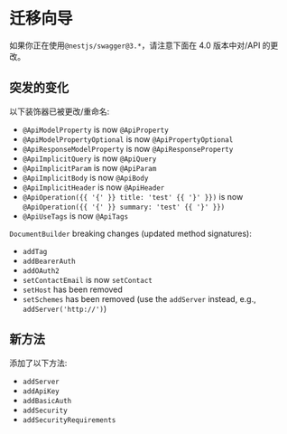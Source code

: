 # 迁移向导

如果你正在使用`@nestjs/swagger@3.*`，请注意下面在 4.0 版本中对/API 的更改。

## 突发的变化

以下装饰器已被更改/重命名:

- `@ApiModelProperty` is now `@ApiProperty`
- `@ApiModelPropertyOptional` is now `@ApiPropertyOptional`
- `@ApiResponseModelProperty` is now `@ApiResponseProperty`
- `@ApiImplicitQuery` is now `@ApiQuery`
- `@ApiImplicitParam` is now `@ApiParam`
- `@ApiImplicitBody` is now `@ApiBody`
- `@ApiImplicitHeader` is now `@ApiHeader`
- `@ApiOperation({{ '{' }} title: 'test' {{ '}' }})` is now `@ApiOperation({{ '{' }} summary: 'test' {{ '}' }})`
- `@ApiUseTags` is now `@ApiTags`

`DocumentBuilder` breaking changes (updated method signatures):

- `addTag`
- `addBearerAuth`
- `addOAuth2`
- `setContactEmail` is now `setContact`
- `setHost` has been removed
- `setSchemes` has been removed (use the `addServer` instead, e.g., `addServer('http://')`)

## 新方法

添加了以下方法:

- `addServer`
- `addApiKey`
- `addBasicAuth`
- `addSecurity`
- `addSecurityRequirements`
